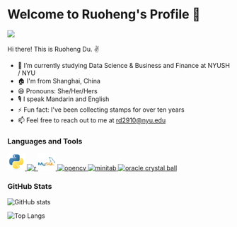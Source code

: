# Welcome to Ruoheng's Profile 👋

<!-- https://github.com/antonkomarev/github-profile-views-counter -->
![](https://komarev.com/ghpvc/?username=ruoheng-du)

Hi there! This is Ruoheng Du. ✌️

- 🔭 I’m currently studying Data Science & Business and Finance at NYUSH / NYU
- 🏠 I'm from Shanghai, China
- 😄 Pronouns: She/Her/Hers
- 🎙️ I speak Mandarin and English
- ⚡ Fun fact: I've been collecting stamps for over ten years
- 📫 Feel free to reach out to me at rd2910@nyu.edu


<h3 align="left">Languages and Tools</h3>
<p align="left"> 

  <!-- Python -->
  <a href="https://www.python.org" target="_blank"> 
    <img src="https://raw.githubusercontent.com/devicons/devicon/master/icons/python/python-original.svg" alt="python" width="40" height="40"/> 
  </a> 
  
  <!-- R -->
  <a href="https://www.r-project.org/" target="_blank"> 
    <img src="https://github.com/ruoheng-du/ruoheng-du/assets/99549293/60ad3a32-42bc-4229-8588-b78b4c32823e" alt="r" width="40" height="40"/> 
  </a> 
  
  <!-- MySQL -->
  <a href="https://www.mysql.com/" target="_blank"> 
    <img src="https://raw.githubusercontent.com/devicons/devicon/master/icons/mysql/mysql-original-wordmark.svg" alt="mysql" width="40" height="40"/> 
  </a> 
  
  <!-- OpenCV -->
  <a href="https://opencv.org/" target="_blank"> 
    <img src="https://www.vectorlogo.zone/logos/opencv/opencv-icon.svg" alt="opencv" width="40" height="40"/> 
  </a>
  
  <!-- Minitab -->
  <a href="https://www.minitab.com/en-us/" target="_blank"> 
    <img src="https://github.com/ruoheng-du/ruoheng-du/assets/99549293/27f09066-0fcf-4f84-bf64-fe72432a2041" alt="minitab" width="40" height="40"/> 
  </a>

  <!-- Oracle Crystal Ball -->
  <a href="https://www.oracle.com/applications/crystalball/" target="_blank"> 
    <img src="https://github.com/ruoheng-du/ruoheng-du/assets/99549293/a4cc1525-ce57-4809-9c78-e2ff1bee5c8a" alt="oracle crystal ball" width="40" height="40"/> 
  </a>

</p> 

<h3 align="left">GitHub Stats</h3>
<p align="left"> 

![GitHub stats](https://github-readme-stats.vercel.app/api?username=ruoheng-du&show_icons=true&theme=tokyonight)

![Top Langs](https://github-readme-stats.vercel.app/api/top-langs/?username=ruoheng-du&theme=onedark&layout=compact)

</p> 


<!--
https://docs.github.com/en/github/setting-up-and-managing-your-github-profile/customizing-your-profile/managing-your-profile-readme

https://rahuldkjain.github.io/gh-profile-readme-generator/
